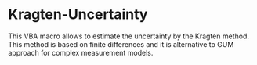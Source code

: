 # Kragten-Uncertainty
This VBA macro allows to estimate the uncertainty by the Kragten method. This method is based on finite differences and it is alternative to GUM approach for complex measurement models.
